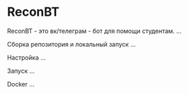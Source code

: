 # ReconBT
ReconBT - это вк/телеграм - бот для помощи студентам.
...

Сборка репозитория и локальный запуск
...

Настройка
...

Запуск
...

Docker
...
